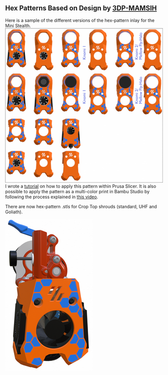 ## Hex Patterns Based on Design by [3DP-MAMSIH](https://www.printables.com/model/225153-voron-stealthburner-face)

Here is a sample of the different versions of the hex-pattern inlay for the Mini Stealth.
![Six Pattern Versions](Hex_Patterns_new.png)
I wrote a [tutorial](https://www.teamfdm.com/files/tutorials/2-adding-decorative-inlay-negative-body/) on how to apply this pattern within Prusa Slicer. It is also possible to apply the pattern as a multi-color print in Bambu Studio by following the process explained in [this video](https://www.youtube.com/watch?v=UekEbg_ZkgI).

There are now hex-pattern .stls for Crop Top shrouds (standard, UHF and Goliath).

![Crop Hex](Hex_Pattern_Crop-Top.png)
